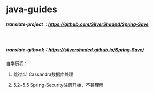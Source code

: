 # java-guides

##### translate-project ：https://github.com/SilverShaded/Spring-Save

​    

##### translate-gitbook：https://silvershaded.github.io/Spring-Save/

 

自学历程：

1. 跳过4.1 Cassandra数据库处理

2. 5.2~5.5 Spring-Security注册开始，不甚理解
